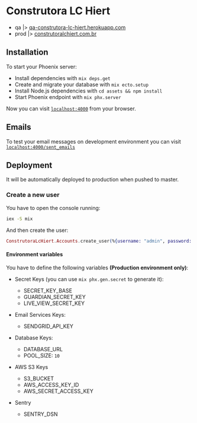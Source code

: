 # Construtora LC Hiert

* qa |> [qa-construtora-lc-hiert.herokuapp.com](https://qa-construtora-lc-hiert.herokuapp.com)
* prod |> [construtoralchiert.com.br](https://construtoralchiert.com.br)

## Installation

To start your Phoenix server:

  * Install dependencies with `mix deps.get`
  * Create and migrate your database with `mix ecto.setup`
  * Install Node.js dependencies with `cd assets && npm install`
  * Start Phoenix endpoint with `mix phx.server`

Now you can visit [`localhost:4000`](http://localhost:4000) from your browser.


## Emails

To test your email messages on development environment you can visit
[`localhost:4000/sent_emails`](http://localhost:4000/sent_emails)


## Deployment

It will be automatically deployed to production when pushed to master.

### Create a new user

You have to open the console running:
```bash
iex -S mix
```
And then create the user:
```elixir
ConstrutoraLcHiert.Accounts.create_user(%{username: "admin", password: "admin", master: true})
```

#### Environment variables

You have to define the following variables **(Production environment only)**:

- Secret Keys (you can use `mix phx.gen.secret` to generate it):
  - SECRET_KEY_BASE
  - GUARDIAN_SECRET_KEY
  - LIVE_VIEW_SECRET_KEY

- Email Services Keys:
  - SENDGRID_API_KEY

- Database Keys:
  - DATABASE_URL
  - POOL_SIZE: `10`

- AWS S3 Keys
  - S3_BUCKET
  - AWS_ACCESS_KEY_ID
  - AWS_SECRET_ACCESS_KEY

- Sentry
  - SENTRY_DSN
